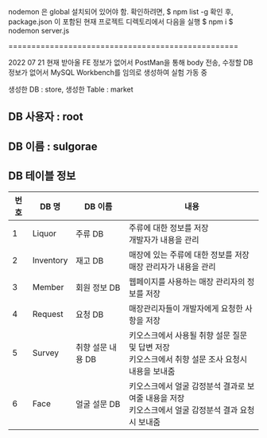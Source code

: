 nodemon 은 global 설치되어 있어야 함.
확인하려면,
$ npm list -g
확인 후, package.json 이 포함된 현재 프로젝트 디렉토리에서 다음을 실행
$ npm i
$ nodemon server.js

==================================================

2022 07 21
현재 받아올 FE 정보가 없어서 PostMan을 통해 body 전송,
수정할 DB 정보가 없어서 MySQL Workbench를 임의로 생성하여 실험 가동 중

생성한 DB : store, 생성한 Table : market


## DB 사용자 : root
## DB 이름 : sulgorae
## DB 테이블 정보
번호 | DB 명 | DB 이름 | 내용
--|--|--|--
1 | Liquor |주류 DB |  주류에 대한 정보를 저장 <br> 개발자가 내용을 관리
2 | Inventory | 재고 DB | 매장에 있는 주류에 대한 정보를 저장 <br>매장 관리자가 내용을 관리
3 | Member | 회원 정보 DB |웹페이지를 사용하는 매장 관리자의 정보를 저장
4 | Request | 요청 DB | 매장관리자들이 개발자에게 요청한 사항을 저장
5 | Survey | 취향 설문 내용 DB |키오스크에서 사용될 취향 설문 질문 및 답변 저장<br>키오스크에서 취향 설문 조사 요청시 내용을 보내줌
6 | Face | 얼굴 설문 DB | 키오스크에서 얼굴 감정분석 결과로 보여줄 내용을 저장<br> 키오스크에서 얼굴 감정분석 결과 요청시 보내줌


